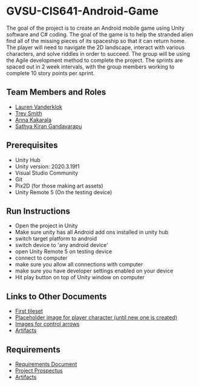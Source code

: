 # GVSU-CIS641-Android-Game

 The goal of the project is to create an Android mobile game using Unity software and C# coding.
  The goal of the game is to help the stranded alien find all of the missing pieces of its spaceship
  so that it can return home. The player will need to navigate the 2D landscape, interact with various characters,
  and solve riddles in order to succeed. The group will be using the Agile development method to complete the project. 
  The sprints are spaced out in 2 week intervals, with the group members working to complete 10 story points per sprint. 

## Team Members and Roles

* [Lauren Vanderklok](https://github.com/Lauren-Vanderklok/CIS641-HW2-Vanderklok)
* [Trey Smith](https://github.com/Treybuchet116/it-CIS641-HW2-Smith.git)
* [Anna Kakarala](https://github.com/akakarala/641CIS-hw2-Kakarala)
* [Sathya Kiran Gandavarapu](https://github.com/sathya-rgv/CIS641-HW2-Gandavarapu)

## Prerequisites
* Unity Hub
* Unity version: 2020.3.19f1
* Visual Studio Community
* Git
* Pix2D (for those making art assets)
* Unity Remote 5 (On the testing device)

## Run Instructions
* Open the project in Unity
* Make sure unity has all Android add ons installed in unity hub
* switch target platform to android
* switch device to 'any android device' 
* open Unity Remote 5 on testing device
* connect to computer
* make sure you allow all connections with computer
* make sure you have developer settings enabled on your device
* Hit play button on top of Unity window on computer

## Links to Other Documents 
* [First tileset](https://github.com/Lauren-Vanderklok/GVSU-CIS641-Android-Game/blob/artFiles/tileset_basicOutside.png)
* [Placeholder image for player character (until new one is created)](https://github.com/Lauren-Vanderklok/GVSU-CIS641-Android-Game/blob/artFiles/player.png)
* [Images for control arrows](https://github.com/Lauren-Vanderklok/GVSU-CIS641-Android-Game/tree/artFiles/controlArrows)
* [Artifacts](https://github.com/Lauren-Vanderklok/GVSU-CIS641-Android-Game/tree/master/artifacts)

## Requirements 

* [Requirements Document](https://github.com/Lauren-Vanderklok/GVSU-CIS641-Android-Game/blob/master/docs/software_requirements_specification.md)
* [Project Prospectus](https://github.com/Lauren-Vanderklok/GVSU-CIS641-Android-Game/blob/master/docs/proposal-template.md)
* [Artifacts](https://github.com/Lauren-Vanderklok/GVSU-CIS641-Android-Game/tree/master/artifacts)
  
